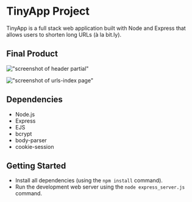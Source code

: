 # TinyApp Project

TinyApp is a full stack web application built with Node and Express that allows users to shorten long URLs (à la bit.ly).

## Final Product

!["screenshot of header partial"](https://raw.githubusercontent.com/beckyparkes/tinyapp2/main/docs/header-partial.png)

!["screenshot of urls-index page"](https://raw.githubusercontent.com/beckyparkes/tinyapp2/main/docs/urls-page.png)

## Dependencies

- Node.js
- Express
- EJS
- bcrypt
- body-parser
- cookie-session

## Getting Started

- Install all dependencies (using the `npm install` command).
- Run the development web server using the `node express_server.js` command.


